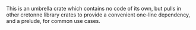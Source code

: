 This is an umbrella crate which contains no code of its own, but pulls in
other cretonne library crates to provide a convenient one-line dependency,
and a prelude, for common use cases.
